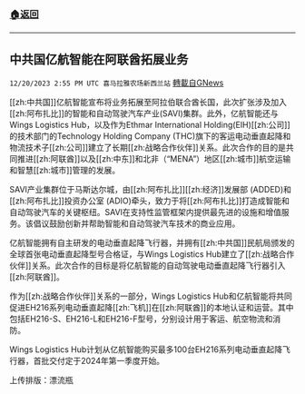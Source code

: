 ###  [:house:返回](README.md)
---


## 中共国亿航智能在阿联酋拓展业务
`12/20/2023 2:55 PM UTC 喜马拉雅农场新西兰站` [轉載自GNews](https://gnews.org/articles/2133051)

[[zh:中共国]]亿航智能宣布将业务拓展至阿拉伯联合酋长国，此次扩张涉及加入[[zh:阿布扎比]]的智能和自动驾驶汽车产业(SAVI)集群。此外，亿航智能还与Wings Logistics Hub，以及作为Ethmar International Holding(EIH)[[zh:公司]]的技术部门的Technology Holding Company (THC)旗下的客运电动垂直起降和物流技术子[[zh:公司]]建立了长期[[zh:战略合作伙伴]]关系。此次合作的目的是共同推进[[zh:阿联酋]]以及[[zh:中东]]和北非（“MENA”）地区[[zh:城市]]航空运输和智慧[[zh:城市]]管理的发展。

SAVI产业集群位于马斯达尔城，由[[zh:阿布扎比]][[zh:经济]]发展部 (ADDED)和[[zh:阿布扎比]]投资办公室 (ADIO)牵头，致力于将[[zh:阿布扎比]]打造成智能和自动驾驶汽车的关键枢纽。SAVI在支持性监管框架内提供最先进的设施和增值服务。该倡议鼓励创新并帮助智能和自动驾驶汽车技术的商业应用。

亿航智能拥有自主研发的电动垂直起降飞行器，并拥有[[zh:中共国]]民航局颁发的全球首张电动垂直起降型号合格证，与Wings Logistics Hub建立了[[zh:战略合作伙伴]]关系。此次合作的目标是将亿航智能的自动驾驶电动垂直起降飞行器引入[[zh:阿联酋]]。

作为[[zh:战略合作伙伴]]关系的一部分，Wings Logistics Hub和亿航智能将共同促进EH216系列电动垂直起降[[zh:飞机]]在[[zh:阿联酋]]的本地认证和运营。其中包括EH216-S、EH216-L和EH216-F型号，分别设计用于客运、航空物流和消防。

Wings Logistics Hub计划从亿航智能购买最多100台EH216系列电动垂直起降飞行器，首批交付定于2024年第一季度开始。

上传排版：漂流瓶
